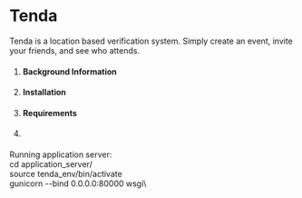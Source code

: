 # Tenda
Tenda is a location based verification system. Simply create an event, invite your friends, and see who attends.

<ol>
 <li> 
  <h4>Background Information</h4>
 </li> 
 <li>
  <h4>Installation</h4>
 </li>
 <li>
  <h4>Requirements</h4>
 <li>
   
   
<h4></h4>
<h4></h4>
</ol>


Running application server:\
  cd application_server/\
  source tenda_env/bin/activate\
  gunicorn --bind 0.0.0.0:80000 wsgi\

